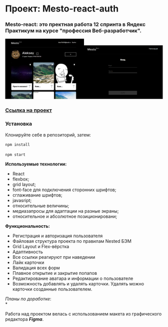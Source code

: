 # Проект: Mesto-react-auth

### Mesto-react: это пректная работа 12 спринта в Яндекс Практикум на курсе "профессия Веб-разработчик".

<img src="./public/pre1.png" width="50%"><img src="./public/pre2.png" width="50%">


### [Ссылка на проект](https://alex76456.github.io/react-mesto-auth/)

### Установка

Клонируйте себе в репозиторий, затем:

```
npm install

npm start
```

**Используемые технологии:**
* React
* flexbox;
* grid layout;
* font-face для подключения сторонних шрифтов;
* сглаживание шрифтов;
* javasript;
* относительные величины;
* медиазапросы для адаптации на разные экраны;
* относительное и абсолютное позиционировани;

**Функциональность:**
* Регистрация и авторизация пользователя
* Файловая структура проекта по правилам Nested БЭМ
* Grid Layout и Flex-вёрстка
* Адаптивность
* Все ссылки реагируют при наведении
* Лайк карточки
* Валидация всех форм
* Плавное открытие и закрытие попапов
* Редактирование аватара и информации о пользователе
* Возможность добавлять и удалять карточки. Удалять можно карточки созданные пользователем.


*Планы по доработке*:  
* 

Работа над проектом велась с использованием макета из графического редактора **_Figma_**.
